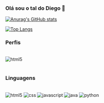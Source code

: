 ### Olá sou o tal do Diego 👋

[![Anurag's GitHub stats](https://github-readme-stats.vercel.app/api?username=playreset&show_icons=true&theme=github_dark&title_color=fe428e&icon_color=f8d847&locale=pt-br&hide_border=true&count_private=true)](https://github.com/playreset)

[![Top Langs](https://github-readme-stats.vercel.app/api/top-langs/?username=playreset&theme=github_dark&langs_count=10&locale=pt-br&hide_border=true&layout=compact&title_color=fe428e)](https://github.com/playreset)

### Perfis
<div style = "display: inline_block"><br/>
    <img align="center" alt ="html5" src ="https://img.shields.io/badge/LinkedIn-0077B5?style=for-the-badge&logo=linkedin&logoColor=white" />
</div><br/>

### Linguagens
<div style = "display: inline_block"><br/>
    <img align="center" alt ="html5" src ="https://img.shields.io/badge/HTML5-E34F26?style=for-the-badge&logo=html5&logoColor=white" />
    <img align="center" alt ="css" src ="https://img.shields.io/badge/CSS3-1572B6?style=for-the-badge&logo=css3&logoColor=white" />
    <img align="center" alt ="javascript" src ="https://img.shields.io/badge/JavaScript-F7DF1E?style=for-the-badge&logo=javascript&logoColor=black" />
    <img align="center" alt ="java" src ="https://img.shields.io/badge/Java-ED8B00?style=for-the-badge&logo=java&logoColor=white" />
    <img align="center" alt="python" src="https://img.shields.io/badge/Python-14354C?style=for-the-badge&logo=python&logoColor=white" />
</div><br/>
